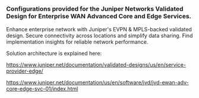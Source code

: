# <h3> Configurations provided for the Juniper Networks Validated Design for Enterprise WAN Advanced Core and Edge Services.

Enhance enterprise network with Juniper's EVPN & MPLS-backed validated design. Secure connectivity across locations and simplify data sharing. Find implementation insights for reliable network performance.

Solution architecture is explained here:

https://www.juniper.net/documentation/validated-designs/us/en/service-provider-edge/

https://www.juniper.net/documentation/us/en/software/jvd/jvd-ewan-adv-core-edge-svc-01/index.html

